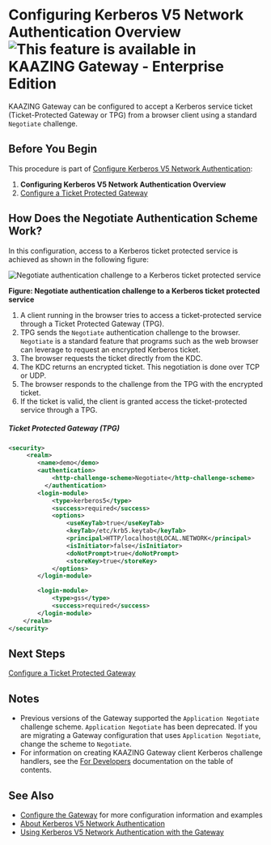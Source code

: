 Configuring Kerberos V5 Network Authentication Overview ![This feature is available in KAAZING Gateway - Enterprise Edition](../images/enterprise-feature.png)
============================================================================================================================

KAAZING Gateway can be configured to accept a Kerberos service ticket (Ticket-Protected Gateway or TPG) from a browser client using a standard `Negotiate` challenge. 

Before You Begin
----------------

This procedure is part of [Configure Kerberos V5 Network Authentication](o_kerberos.md):

1.  **Configuring Kerberos V5 Network Authentication Overview**
2.  [Configure a Ticket Protected Gateway](p_kerberos_configure_ticket_protected_gateway.md)

How Does the Negotiate Authentication Scheme Work?
--------------------------------------------------------------------

In this configuration, access to a Kerberos ticket protected service is achieved as shown in the following figure:

![Negotiate authentication challenge to a Kerberos ticket protected service](../images/f-authentication-web-challenge-web.jpg)

**Figure: Negotiate authentication challenge to a Kerberos ticket protected service**

1.  A client running in the browser tries to access a ticket-protected service through a Ticket Protected Gateway (TPG).
2.  TPG sends the `Negotiate` authentication challenge to the browser. `Negotiate` is a standard feature that programs such as the web browser can leverage to request an encrypted Kerberos ticket.
3.  The browser requests the ticket directly from the KDC.
4.  The KDC returns an encrypted ticket. This negotiation is done over TCP or UDP.
5.  The browser responds to the challenge from the TPG with the encrypted ticket.
6.  If the ticket is valid, the client is granted access the ticket-protected service through a TPG.


##### Ticket Protected Gateway (TPG)

``` xml
<security>
     <realm>
        <name>demo</demo>
        <authentication>
            <http-challenge-scheme>Negotiate</http-challenge-scheme>
          </authentication>
        <login-module>
            <type>kerberos5</type>
            <success>required</success>
            <options>
                <useKeyTab>true</useKeyTab>
                <keyTab>/etc/krb5.keytab</keyTab>
                <principal>HTTP/localhost@LOCAL.NETWORK</principal>
                <isInitiator>false</isInitiator>
                <doNotPrompt>true</doNotPrompt>
                <storeKey>true</storeKey>
            </options>
        </login-module>

        <login-module>
            <type>gss</type>
            <success>required</success>
        </login-module>
    </realm>
</security>
```

Next Steps
----------

[Configure a Ticket Protected Gateway](p_kerberos_configure_ticket_protected_gateway.md)

Notes
-------------------------

-   Previous versions of the Gateway supported the `Application Negotiate` challenge scheme. `Application Negotiate` has been deprecated. If you are migrating a Gateway configuration that uses `Application Negotiate`, change the scheme to `Negotiate`.
-   For information on creating KAAZING Gateway client Kerberos challenge handlers, see the [For Developers](../index.md) documentation on the table of contents.

See Also
------------------------------

-   [Configure the Gateway](../admin-reference/o_configure_gateway_checklist.md) for more configuration information and examples
-   [About Kerberos V5 Network Authentication](c_authentication_kerberos.md)
-   [Using Kerberos V5 Network Authentication with the Gateway](u_kerberos_configure.md)
